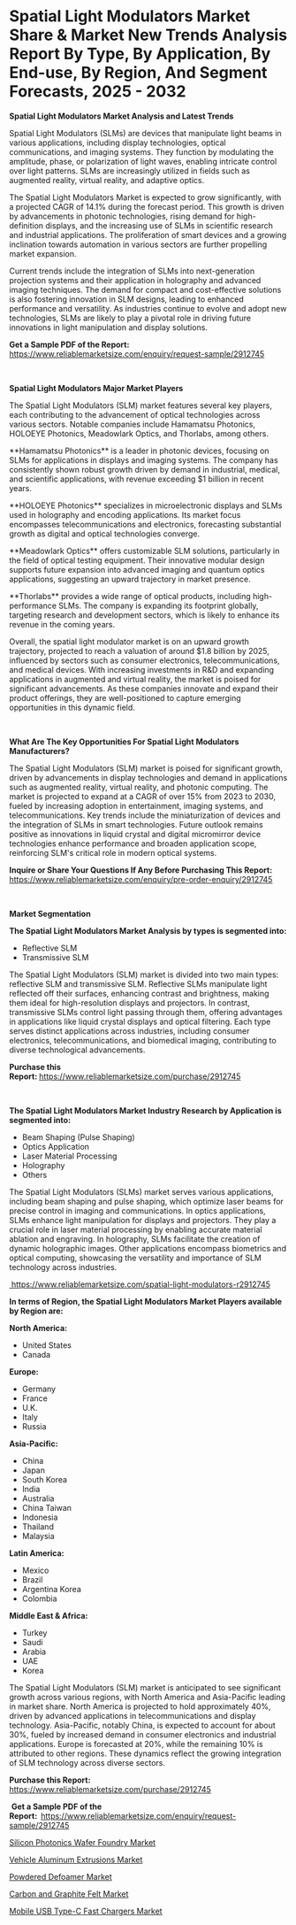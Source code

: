 <p><h1>Spatial Light Modulators Market Share & Market New Trends Analysis Report By Type, By Application, By End-use, By Region, And Segment Forecasts, 2025 - 2032</h1></p><p><strong>Spatial Light Modulators Market Analysis and Latest Trends</strong></p>
<p><p>Spatial Light Modulators (SLMs) are devices that manipulate light beams in various applications, including display technologies, optical communications, and imaging systems. They function by modulating the amplitude, phase, or polarization of light waves, enabling intricate control over light patterns. SLMs are increasingly utilized in fields such as augmented reality, virtual reality, and adaptive optics.</p><p>The Spatial Light Modulators Market is expected to grow significantly, with a projected CAGR of 14.1% during the forecast period. This growth is driven by advancements in photonic technologies, rising demand for high-definition displays, and the increasing use of SLMs in scientific research and industrial applications. The proliferation of smart devices and a growing inclination towards automation in various sectors are further propelling market expansion.</p><p>Current trends include the integration of SLMs into next-generation projection systems and their application in holography and advanced imaging techniques. The demand for compact and cost-effective solutions is also fostering innovation in SLM designs, leading to enhanced performance and versatility. As industries continue to evolve and adopt new technologies, SLMs are likely to play a pivotal role in driving future innovations in light manipulation and display solutions.</p></p>
<p><strong>Get a Sample PDF of the Report:&nbsp;</strong> <a href="https://www.reliablemarketsize.com/enquiry/request-sample/2912745?utm_campaign=2034&utm_medium=2&utm_source=Github&utm_content=ia&utm_term=12032025&utm_id=spatial-light-modulators">https://www.reliablemarketsize.com/enquiry/request-sample/2912745</a></p>
<p>&nbsp;</p>
<p><strong>Spatial Light Modulators Major Market Players</strong></p>
<p><p>The Spatial Light Modulators (SLM) market features several key players, each contributing to the advancement of optical technologies across various sectors. Notable companies include Hamamatsu Photonics, HOLOEYE Photonics, Meadowlark Optics, and Thorlabs, among others.</p><p>**Hamamatsu Photonics** is a leader in photonic devices, focusing on SLMs for applications in displays and imaging systems. The company has consistently shown robust growth driven by demand in industrial, medical, and scientific applications, with revenue exceeding $1 billion in recent years. </p><p>**HOLOEYE Photonics** specializes in microelectronic displays and SLMs used in holography and encoding applications. Its market focus encompasses telecommunications and electronics, forecasting substantial growth as digital and optical technologies converge.</p><p>**Meadowlark Optics** offers customizable SLM solutions, particularly in the field of optical testing equipment. Their innovative modular design supports future expansion into advanced imaging and quantum optics applications, suggesting an upward trajectory in market presence.</p><p>**Thorlabs** provides a wide range of optical products, including high-performance SLMs. The company is expanding its footprint globally, targeting research and development sectors, which is likely to enhance its revenue in the coming years.</p><p>Overall, the spatial light modulator market is on an upward growth trajectory, projected to reach a valuation of around $1.8 billion by 2025, influenced by sectors such as consumer electronics, telecommunications, and medical devices. With increasing investments in R&D and expanding applications in augmented and virtual reality, the market is poised for significant advancements. As these companies innovate and expand their product offerings, they are well-positioned to capture emerging opportunities in this dynamic field.</p></p>
<p>&nbsp;</p>
<p><strong>What Are The Key Opportunities For Spatial Light Modulators Manufacturers?</strong></p>
<p><p>The Spatial Light Modulators (SLM) market is poised for significant growth, driven by advancements in display technologies and demand in applications such as augmented reality, virtual reality, and photonic computing. The market is projected to expand at a CAGR of over 15% from 2023 to 2030, fueled by increasing adoption in entertainment, imaging systems, and telecommunications. Key trends include the miniaturization of devices and the integration of SLMs in smart technologies. Future outlook remains positive as innovations in liquid crystal and digital micromirror device technologies enhance performance and broaden application scope, reinforcing SLM's critical role in modern optical systems.</p></p>
<p><strong>Inquire or Share Your Questions If Any Before Purchasing This Report:</strong> <a href="https://www.reliablemarketsize.com/enquiry/pre-order-enquiry/2912745?utm_campaign=2034&utm_medium=2&utm_source=Github&utm_content=ia&utm_term=12032025&utm_id=spatial-light-modulators">https://www.reliablemarketsize.com/enquiry/pre-order-enquiry/2912745</a></p>
<p>&nbsp;</p>
<p><strong>Market Segmentation</strong></p>
<p><strong>The Spatial Light Modulators Market Analysis by types is segmented into:</strong></p>
<p><ul><li>Reflective SLM</li><li>Transmissive SLM</li></ul></p>
<p><p>The Spatial Light Modulators (SLM) market is divided into two main types: reflective SLM and transmissive SLM. Reflective SLMs manipulate light reflected off their surfaces, enhancing contrast and brightness, making them ideal for high-resolution displays and projectors. In contrast, transmissive SLMs control light passing through them, offering advantages in applications like liquid crystal displays and optical filtering. Each type serves distinct applications across industries, including consumer electronics, telecommunications, and biomedical imaging, contributing to diverse technological advancements.</p></p>
<p><strong>Purchase this Report:&nbsp;</strong><a href="https://www.reliablemarketsize.com/purchase/2912745?utm_campaign=2034&utm_medium=2&utm_source=Github&utm_content=ia&utm_term=12032025&utm_id=spatial-light-modulators">https://www.reliablemarketsize.com/purchase/2912745</a></p>
<p>&nbsp;</p>
<p><strong>The Spatial Light Modulators Market Industry Research by Application is segmented into:</strong></p>
<p><ul><li>Beam Shaping (Pulse Shaping)</li><li>Optics Application</li><li>Laser Material Processing</li><li>Holography</li><li>Others</li></ul></p>
<p><p>The Spatial Light Modulators (SLMs) market serves various applications, including beam shaping and pulse shaping, which optimize laser beams for precise control in imaging and communications. In optics applications, SLMs enhance light manipulation for displays and projectors. They play a crucial role in laser material processing by enabling accurate material ablation and engraving. In holography, SLMs facilitate the creation of dynamic holographic images. Other applications encompass biometrics and optical computing, showcasing the versatility and importance of SLM technology across industries.</p></p>
<p><a href="https://www.reliablemarketsize.com/spatial-light-modulators-r2912745?utm_campaign=2034&utm_medium=2&utm_source=Github&utm_content=ia&utm_term=12032025&utm_id=spatial-light-modulators">&nbsp;https://www.reliablemarketsize.com/spatial-light-modulators-r2912745</a></p>
<p><strong>In terms of Region, the Spatial Light Modulators Market Players available by Region are:</strong></p>
<p>
    <p> <strong> North America: </strong>
        <ul>
            <li>United States</li>
            <li>Canada</li>
        </ul>
        </p> 
    <p> <strong> Europe: </strong>
        <ul>
            <li>Germany</li>
            <li>France</li>
            <li>U.K.</li>
            <li>Italy</li>
            <li>Russia</li>
        </ul>
        </p> 
    <p> <strong> Asia-Pacific: </strong>
        <ul>
            <li>China</li>
            <li>Japan</li>
            <li>South Korea</li>
            <li>India</li>
            <li>Australia</li>
            <li>China Taiwan</li>
            <li>Indonesia</li>
            <li>Thailand</li>
            <li>Malaysia</li>
        </ul>
        </p> 
    <p> <strong> Latin America: </strong>
        <ul>
            <li>Mexico</li>
            <li>Brazil</li>
            <li>Argentina Korea</li>
            <li>Colombia</li>
        </ul>
        </p> 
    <p> <strong> Middle East & Africa: </strong>
        <ul>
            <li>Turkey</li>
            <li>Saudi</li>
            <li>Arabia</li>
            <li>UAE</li>
            <li>Korea</li>
        </ul>
    </p>
    </p>
<p><p>The Spatial Light Modulators (SLM) market is anticipated to see significant growth across various regions, with North America and Asia-Pacific leading in market share. North America is projected to hold approximately 40%, driven by advanced applications in telecommunications and display technology. Asia-Pacific, notably China, is expected to account for about 30%, fueled by increased demand in consumer electronics and industrial applications. Europe is forecasted at 20%, while the remaining 10% is attributed to other regions. These dynamics reflect the growing integration of SLM technology across diverse sectors.</p></p>
<p><strong>Purchase this Report: </strong><a href="https://www.reliablemarketsize.com/purchase/2912745?utm_campaign=2034&utm_medium=2&utm_source=Github&utm_content=ia&utm_term=12032025&utm_id=spatial-light-modulators">https://www.reliablemarketsize.com/purchase/2912745</a></p>
<p>&nbsp;<strong>Get a Sample PDF of the Report:&nbsp;&nbsp;</strong><a href="https://www.reliablemarketsize.com/enquiry/request-sample/2912745?utm_campaign=2034&utm_medium=2&utm_source=Github&utm_content=ia&utm_term=12032025&utm_id=spatial-light-modulators">https://www.reliablemarketsize.com/enquiry/request-sample/2912745</a></p>
<p><strong></strong></p>
<p><p><a href="https://github.com/seherlouize/Market-Research-Report-List-1/blob/main/silicon-photonics-wafer-foundry-market.md?utm_campaign=2034&utm_medium=2&utm_source=Github&utm_content=ia&utm_term=12032025&utm_id=spatial-light-modulators">Silicon Photonics Wafer Foundry Market</a></p><p><a href="https://github.com/lickoalyanep/Market-Research-Report-List-1/blob/main/vehicle-aluminum-extrusions-market.md?utm_campaign=2034&utm_medium=2&utm_source=Github&utm_content=ia&utm_term=12032025&utm_id=spatial-light-modulators">Vehicle Aluminum Extrusions Market</a></p><p><a href="https://github.com/sadaandilou/Market-Research-Report-List-1/blob/main/powdered-defoamer-market.md?utm_campaign=2034&utm_medium=2&utm_source=Github&utm_content=ia&utm_term=12032025&utm_id=spatial-light-modulators">Powdered Defoamer Market</a></p><p><a href="https://github.com/miehldobin1w/Market-Research-Report-List-1/blob/main/carbon-and-graphite-felt-market.md?utm_campaign=2034&utm_medium=2&utm_source=Github&utm_content=ia&utm_term=12032025&utm_id=spatial-light-modulators">Carbon and Graphite Felt Market</a></p><p><a href="https://github.com/delcirodda4f/Market-Research-Report-List-1/blob/main/mobile-usb-type-c-fast-chargers-market.md?utm_campaign=2034&utm_medium=2&utm_source=Github&utm_content=ia&utm_term=12032025&utm_id=spatial-light-modulators">Mobile USB Type-C Fast Chargers Market</a></p></p>